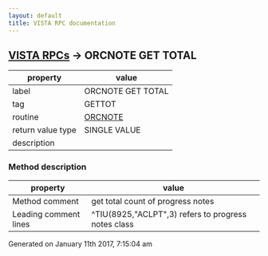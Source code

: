 ```yaml
---
layout: default
title: VISTA RPC documentation
---
```




## [VISTA RPCs](TableOfContent.md) &#8594; ORCNOTE GET TOTAL 

 property | value 
--- | --- 
 label | ORCNOTE GET TOTAL
 tag | GETTOT
 routine | [ORCNOTE](http://code.osehra.org/dox/Routine_ORCNOTE_source.html)
 return value type | SINGLE VALUE
 description | 


### Method description

 property | value 
--- | --- 
 Method comment | get total count of progress notes
 Leading comment lines | ^TIU(8925,"ACLPT",3) refers to progress notes class




 Generated on January 11th 2017, 7:15:04 am